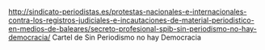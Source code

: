 http://sindicato-periodistas.es/protestas-nacionales-e-internacionales-contra-los-registros-judiciales-e-incautaciones-de-material-periodistico-en-medios-de-baleares/secreto-profesional-spib-sin-periodismo-no-hay-democracia/
Cartel de Sin Periodismo no hay Democracia
